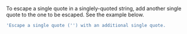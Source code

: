 To escape a single quote in a singlely-quoted string, add another single quote to the one to be escaped. See the example below.

```powershell
'Escape a single quote ('') with an additional single quote. 
```